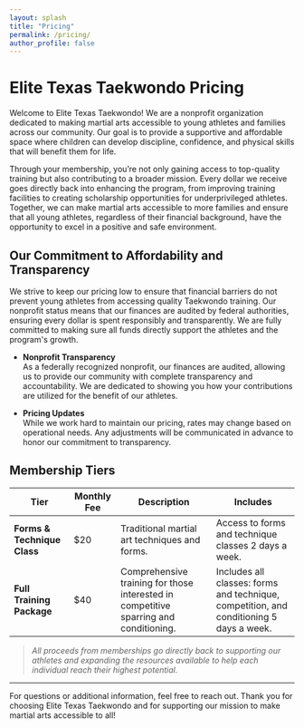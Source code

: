 ```yaml
---
layout: splash
title: "Pricing"
permalink: /pricing/
author_profile: false
---
```


# Elite Texas Taekwondo Pricing

Welcome to Elite Texas Taekwondo! We are a nonprofit organization dedicated to making martial arts accessible to young athletes and families across our community. Our goal is to provide a supportive and affordable space where children can develop discipline, confidence, and physical skills that will benefit them for life. 

Through your membership, you’re not only gaining access to top-quality training but also contributing to a broader mission. Every dollar we receive goes directly back into enhancing the program, from improving training facilities to creating scholarship opportunities for underprivileged athletes. Together, we can make martial arts accessible to more families and ensure that all young athletes, regardless of their financial background, have the opportunity to excel in a positive and safe environment.

## Our Commitment to Affordability and Transparency

We strive to keep our pricing low to ensure that financial barriers do not prevent young athletes from accessing quality Taekwondo training. Our nonprofit status means that our finances are audited by federal authorities, ensuring every dollar is spent responsibly and transparently. We are fully committed to making sure all funds directly support the athletes and the program's growth.

* **Nonprofit Transparency**  
  As a federally recognized nonprofit, our finances are audited, allowing us to provide our community with complete transparency and accountability. We are dedicated to showing you how your contributions are utilized for the benefit of our athletes.

* **Pricing Updates**  
  While we work hard to maintain our pricing, rates may change based on operational needs. Any adjustments will be communicated in advance to honor our commitment to transparency.

## Membership Tiers

| Tier                       | Monthly Fee | Description                                                                                   | Includes                                                                                   |
|----------------------------|-------------|-----------------------------------------------------------------------------------------------|--------------------------------------------------------------------------------------------|
| **Forms & Technique Class** | $20         | Traditional martial art techniques and forms. | Access to forms and technique classes 2 days a week.  |
| **Full Training Package**  | $40         | Comprehensive training for those interested in competitive sparring and conditioning.         | Includes all classes: forms and technique, competition, and conditioning 5 days a week. |

> *All proceeds from memberships go directly back to supporting our athletes and expanding the resources available to help each individual reach their highest potential.*

---

For questions or additional information, feel free to reach out. Thank you for choosing Elite Texas Taekwondo and for supporting our mission to make martial arts accessible to all!